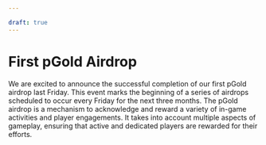 ```yaml
---

draft: true
---
```


# First pGold Airdrop

We are excited to announce the successful completion of our first pGold airdrop last Friday. This event marks the beginning of a series of airdrops scheduled to occur every Friday for the next three months.
The pGold airdrop is a mechanism to acknowledge and reward a variety of in-game activities and player engagements. It takes into account multiple aspects of gameplay, ensuring that active and dedicated players are rewarded for their efforts.